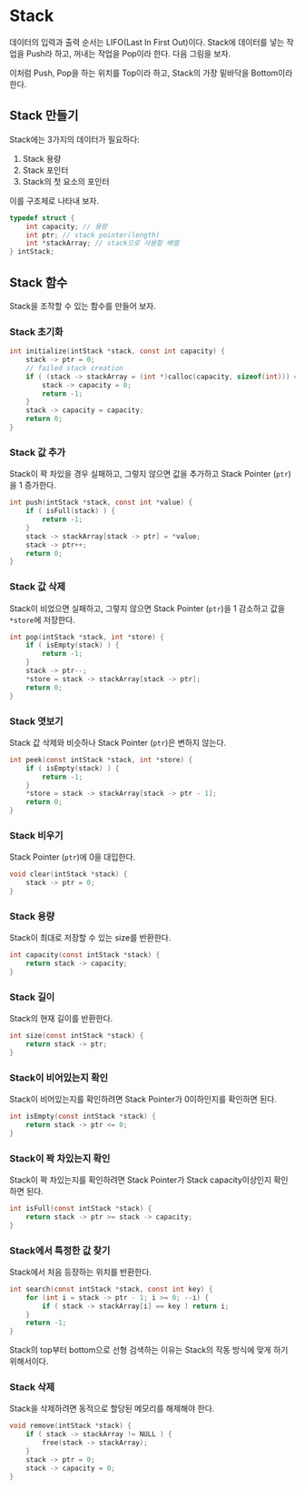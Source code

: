 # Stack

데이터의 입력과 출력 순서는 LIFO(Last In First Out)이다. Stack에 데이터를 넣는 작업을 Push라 하고, 꺼내는 작업을 Pop이라 한다. 다음 그림을 보자.

이처럼 Push, Pop을 하는 위치를 Top이라 하고, Stack의 가장 밑바닥을 Bottom이라 한다.

## Stack 만들기

Stack에는 3가지의 데이터가 필요하다:

1. Stack 용량
2. Stack 포인터
3. Stack의 첫 요소의 포인터

이를 구조체로 나타내 보자.

```c
typedef struct {
    int capacity; // 용량
    int ptr; // stack pointer(length)
    int *stackArray; // stack으로 사용할 배열
} intStack;
```

## Stack 함수

Stack을 조작할 수 있는 함수를 만들어 보자.

### Stack 초기화

```c
int initialize(intStack *stack, const int capacity) {
    stack -> ptr = 0;
    // failed stack creation
    if ( (stack -> stackArray = (int *)calloc(capacity, sizeof(int))) == NULL ) {
        stack -> capacity = 0;
        return -1;
    }
    stack -> capacity = capacity;
    return 0;
}
```

### Stack 값 추가

Stack이 꽉 차있을 경우 실패하고, 그렇지 않으면 값을 추가하고 Stack Pointer (`ptr`)을 1 증가한다.

```c
int push(intStack *stack, const int *value) {
    if ( isFull(stack) ) {
        return -1;
    }
    stack -> stackArray[stack -> ptr] = *value;
    stack -> ptr++;
    return 0;
}
```

### Stack 값 삭제

Stack이 비었으면 실패하고, 그렇지 않으면 Stack Pointer (`ptr`)을 1 감소하고 값을 `*store`에 저장한다.

```c
int pop(intStack *stack, int *store) {
    if ( isEmpty(stack) ) {
        return -1;
    }
    stack -> ptr--;
    *store = stack -> stackArray[stack -> ptr];
    return 0;
}
```

### Stack 엿보기

Stack 값 삭제와 비슷하나 Stack Pointer (`ptr`)은 변하지 않는다.

```c
int peek(const intStack *stack, int *store) {
    if ( isEmpty(stack) ) {
        return -1;
    }
    *store = stack -> stackArray[stack -> ptr - 1];
    return 0;
}
```

### Stack 비우기

Stack Pointer (`ptr`)에 0을 대입한다.

```c
void clear(intStack *stack) {
    stack -> ptr = 0;
}
```

### Stack 용량

Stack이 최대로 저장할 수 있는 size를 반환한다.

```c
int capacity(const intStack *stack) {
    return stack -> capacity;
}
```

### Stack 길이

Stack의 현재 길이를 반환한다.

```c
int size(const intStack *stack) {
    return stack -> ptr;
}
```

### Stack이 비어있는지 확인

Stack이 비어있는지를 확인하려면 Stack Pointer가 0이하인지를 확인하면 된다.

```c
int isEmpty(const intStack *stack) {
    return stack -> ptr <= 0;
}
```

### Stack이 꽉 차있는지 확인

Stack이 꽉 차있는지를 확인하려면 Stack Pointer가 Stack capacity이상인지 확인하면 된다.

```c
int isFull(const intStack *stack) {
    return stack -> ptr >= stack -> capacity;
}
```

### Stack에서 특정한 값 찾기

Stack에서 처음 등장하는 위치를 반환한다.

```c
int search(const intStack *stack, const int key) {
    for (int i = stack -> ptr - 1; i >= 0; --i) {
        if ( stack -> stackArray[i] == key ) return i;
    }
    return -1;
}
```

Stack의 top부터 bottom으로 선형 검색하는 이유는 Stack의 작동 방식에 맞게 하기 위해서이다.

### Stack 삭제

Stack을 삭제하려면 동적으로 할당된 메모리를 해제해야 한다.

```c
void remove(intStack *stack) {
    if ( stack -> stackArray != NULL ) {
        free(stack -> stackArray);
    }
    stack -> ptr = 0;
    stack -> capacity = 0;
}
```
